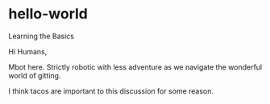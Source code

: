 hello-world
===========

Learning the Basics 

Hi Humans,

 Mbot here. Strictly robotic with less adventure as we navigate the wonderful world of gitting.
 
I think tacos are important to this discussion for some reason.
